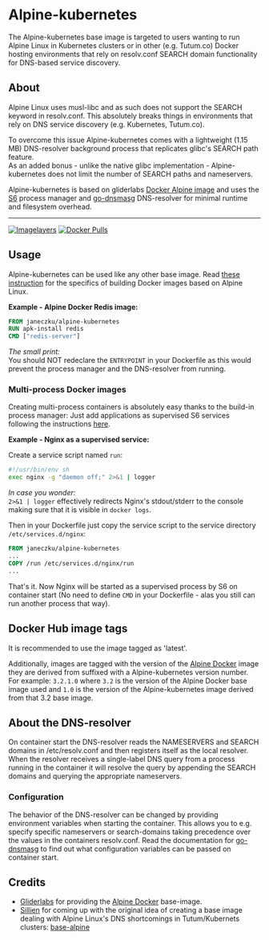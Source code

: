 
# Alpine-kubernetes

The Alpine-kubernetes base image is targeted to users wanting to run Alpine Linux in Kubernetes clusters or in other (e.g. Tutum.co) Docker hosting environments that rely on resolv.conf SEARCH domain functionality for DNS-based service discovery.

## About
Alpine Linux uses musl-libc and as such does not support the SEARCH keyword in resolv.conf. This absolutely breaks things in environments that rely on DNS service discovery (e.g. Kubernetes, Tutum.co).
    
To overcome this issue Alpine-kubernetes comes with a lightweight (1.15 MB) DNS-resolver background process that replicates glibc's SEARCH path feature.   
As an added bonus - unlike the native glibc implementation - Alpine-kubernetes does not limit the number of SEARCH paths and nameservers.
    
Alpine-kubernetes is based on gliderlabs [Docker Alpine image](https://github.com/gliderlabs/docker-alpine) and uses the [S6](http://skarnet.org/software/s6/) process manager and [go-dnsmasg](https://github.com/janeczku/go-dnsmasq) DNS-resolver for minimal runtime and filesystem overhead.

-------

[![Imagelayers](https://badge.imagelayers.io/janeczku/alpine-kubernetes:latest.svg)](https://imagelayers.io/?images=janeczku/alpine-kubernetes:latest 'Get your own badge on imagelayers.io') [![Docker Pulls](https://img.shields.io/docker/pulls/janeczku/alpine-kubernetes.svg?style=flat-square)](https://hub.docker.com/r/janeczku/alpine-kubernetes/)

## Usage

Alpine-kubernetes can be used like any other base image. Read [these instruction](https://github.com/gliderlabs/docker-alpine#usage) for the specifics of building Docker images based on Alpine Linux.

**Example - Alpine Docker Redis image:**

```Dockerfile
FROM janeczku/alpine-kubernetes
RUN apk-install redis
CMD ["redis-server"]
```

*The small print:*    
You should NOT redeclare the `ENTRYPOINT` in your Dockerfile as this would prevent the process manager and the DNS-resolver from running.

### Multi-process Docker images
Creating multi-process containers is absolutely easy thanks to the build-in process manager: Just add  applications as supervised S6 services following the instructions [here](https://github.com/just-containers/s6-overlay#usage).

**Example - Nginx as a supervised service:**

Create a service script named `run`:

```bash
#!/usr/bin/env sh
exec nginx -g "daemon off;" 2>&1 | logger
```

*In case you wonder:*     
`2>&1 | logger` effectively redirects Nginx's stdout/stderr to the console making sure that it is visible in `docker logs`.
     
Then in your Dockerfile just copy the service script to the service directory `/etc/services.d/nginx`:

```Dockerfile
FROM janeczku/alpine-kubernetes
...
COPY /run /etc/services.d/nginx/run
...
```

That's it. Now Nginx will be started as a supervised process by S6 on container start (No need to define `CMD` in your Dockerfile - alas you still can run another process that way).

## Docker Hub image tags

It is recommended to use the image tagged as 'latest'.

Additionally, images are tagged with the version of the [Alpine Docker](http://gliderlabs.com/) image they are derived from suffixed with a Alpine-kubernetes version number. For example: `3.2.1.0` where  `3.2` is the version of the Alpine Docker base image used and `1.0` is the version of the Alpine-kubernetes image derived from that 3.2 base image.

## About the DNS-resolver

On container start the DNS-resolver reads the NAMESERVERS and SEARCH domains in /etc/resolv.conf and then registers itself as the local resolver. When the resolver receives a single-label DNS query from a process running in the container it will resolve the query by appending the SEARCH domains and querying the appropriate nameservers.
 
### Configuration
The behavior of the DNS-resolver can be changed by providing environment variables when starting the container. This allows you to e.g. specify specific nameservers or search-domains taking precedence over the values in the containers resolv.conf.
Read the documentation for [go-dnsmasg](https://github.com/janeczku/go-dnsmasq) to find out what configuration variables can be passed on container start.

## Credits

* [Gliderlabs](http://gliderlabs.com/) for providing the [Alpine Docker](http://gliderlabs.com/) base-image.
* [Sillien](http://gliderlabs.com/) for coming up with the original idea of creating a base image dealing with Alpine Linux's DNS shortcomings in Tutum/Kubernets clusters: [base-alpine](https://github.com/sillelien/base-alpine/)

